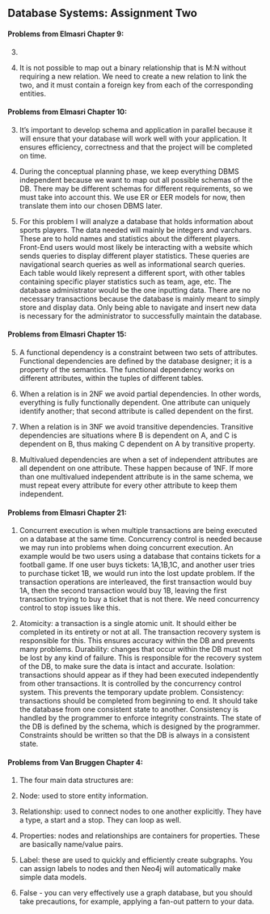 ## Database Systems: Assignment Two

#### Problems from Elmasri Chapter 9:
3. 




7. It is not possible to map out a binary relationship that is M:N without requiring a new relation. We need to create a new relation to link the two, and it must contain a foreign key from each of the corresponding entities.

#### Problems from Elmasri Chapter 10:


3. It’s important to develop schema and application in parallel because it will ensure that your database will work well with your application. It ensures efficiency, correctness and that the project will be completed on time.

4. During the conceptual planning phase, we keep everything DBMS independent because we want to map out all possible schemas of the DB. There may be different schemas for different requirements, so we must take into account this. We use ER or EER models for now, then translate them into our chosen DBMS later.

6. For this problem I will analyze a database that holds information about sports players. The data needed will mainly be integers and varchars. These are to hold names and statistics about the different players. Front-End users would most likely be interacting with a website which sends queries to display different player statistics. These queries are navigational search queries as well as informational search queries. Each table would likely represent a different sport, with other tables containing specific player statistics such as team, age, etc. The database administrator would be the one inputting data. There are no necessary transactions because the database is mainly meant to simply store and display data. Only being able to navigate and insert new data is necessary for the administrator to successfully maintain the database.

#### Problems from Elmasri Chapter 15:


5. A functional dependency is a constraint between two sets of attributes. Functional dependencies are defined by the database designer; it is a property of the semantics. The functional dependency works on different attributes, within the tuples of different tables. 

9. When a relation is in 2NF we avoid partial dependencies. In other words, everything is fully functionally dependent. One attribute can uniquely identify another; that second attribute is called dependent on the first.

10. When a relation is in 3NF we avoid transitive dependencies. Transitive dependencies are situations where B is dependent on A, and C is dependent on B, thus making C dependent on A by transitive property.  

13. Multivalued dependencies are when a set of independent attributes are all dependent on one attribute. These happen because of 1NF. If more than one multivalued independent attribute is in the same schema, we must repeat every attribute for every other attribute to keep them independent.



#### Problems from Elmasri Chapter 21:


1. Concurrent execution is when multiple transactions are being executed on a database at the same time. Concurrency control is needed because we may run into problems when doing concurrent execution. An example would be two users using a database that contains tickets for a football game. If one user buys tickets: 1A,1B,1C, and another user tries to purchase ticket 1B, we would run into the lost update problem. If the transaction operations are interleaved, the first transaction would buy 1A, then the second transaction would buy 1B, leaving the first transaction trying to buy a ticket that is not there. We need concurrency control to stop issues like this.


6. Atomicity: a transaction is a single atomic unit. It should either be completed in its entirety or not at all. The transaction recovery system is responsible for this. This ensures accuracy within the DB and prevents many problems.
Durability: changes that occur within the DB must not be lost by any kind of failure. This is responsible for the recovery system of the DB, to make sure the data is intact and accurate. Isolation: transactions should appear as if they had been executed independently from other transactions. It is controlled by the concurrency control system. This prevents the temporary update problem. 
Consistency: transactions should be completed from beginning to end. It should take the database from one consistent state to another. Consistency is handled by the programmer to enforce integrity constraints. The state of the DB is defined by the schema, which is designed by the programmer. Constraints should be written so that the DB is always in a consistent state.


#### Problems from Van Bruggen Chapter 4:


1. The four main data structures are:

  1. Node: used to store entity information.
  2. Relationship: used to connect nodes to one another explicitly. They have a type, a start and a stop. They can loop as well.
  3. Properties: nodes and relationships are containers for properties. These are basically name/value pairs.
  4. Label: these are used to quickly and efficiently create subgraphs. You can assign labels to nodes and then Neo4j will automatically make simple data models.

3. False - you can very effectively use a graph database, but you should take precautions, for example, applying a fan-out pattern to your data.
